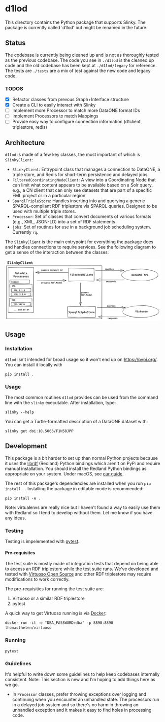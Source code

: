 # d1lod

This directory contains the Python package that supports Slinky.
The package is currently called 'd1lod' but might be renamed in the future.

## Status

The codebase is currently being cleaned up and is not as thoroughly tested as the previous codebase.
The code you see in `./d1lod` is the cleaned up code and the old codebase has
been kept at `./d1lod/legacy` for reference.
The tests are `./tests` are a mix of test against the new code and legacy code.

### TODOS

- [x] Refactor classes from prevous Graph+Interface structure
- [x] Create a CLI to easily interact with Slinky
- [ ] Implement more Processor to match more DataONE format IDs
- [ ] Implement Processors to match Mappings
- [ ] Provide easy way to configure connection information (d1client, triplestore, redis)

## Architecture

`d1lod` is made of a few key classes, the most important of which is `SlinkyClient`:

- `SlinkyClient`: Entrypoint class that manages a connection to DataONE, a triple store, and Redis for short-term persistence and delayed jobs
- `FilteredCoordinatingNodeClient`: A view into a Coordinating Node that can limit what content appears to be available based on a Solr query. e.g., a CN client that can only see datasets that are part of a specific EML project or in a particular region
- `SparqlTripleStore`: Handles inserting into and querying a generic SPARQL-compliant RDF triplestore via SPARQL queries. Designed to be used with multiple triple stores.
- `Processor`: Set of classes that convert documents of various formats (e.g., XML, JSON-LD) into a set of RDF statements
- `jobs`: Set of routines for use in a background job scheduling system. Currently `rq`.

The `SlinkyClient` is the main entrypoint for everything the package does and handles connections to require services.
See the following diagram to get a sense of the interaction between the classes:

![slinky package architecture](./docs/slinky-client-architecture.png)

## Usage

### Installation

`d1lod` isn't intended for broad usage so it won't end up on https://pypi.org/.
You can install it locally with

```
pip install .
```

### Usage

The most common routines `d1lod` provides can be used from the command line with the `slinky` executable.
After installation, type:

```
slinky --help
```

You can get a Turtle-formatted description of a DataONE dataset with:

```
slinky get doi:10.5063/F1N58JPP
```

## Development

This package is a bit harder to set up than normal Python projects because it uses the [librdf](https://librdf.org/bindings/) (Redland) Python bindings which aren't on PyPi and require manual installation.
You should install the Redland Python bindings as appropriate on your system.
Under macOS, see [our guide](./docs/install-redlands-bindings.md).

The rest of this package's dependencies are installed when you run `pip install .`.
Installing the package in editable mode is recommended:

```
pip install -e .
```

Note: virtualenvs are really nice but I haven't found a way to easily use them with Redland so I tend to develop without them.
Let me know if you have any ideas.

### Testing

Testing is impelemented with [pytest](https://pytest.org).

#### Pre-requisites

The test suite is mostly made of integration tests that depend on being able to access an RDF triplestore while the test suite runs.
We've developed and tested with [Virtuoso Open Source](http://vos.openlinksw.com/owiki/wiki/VOS) and other RDF triplestore may require modifications to work correctly.

The pre-requisities for running the test suite are:

1. Virtuoso or a similar RDF triplestore
2. pytest

A quick way to get Virtuoso running is via [Docker](https://www.docker.com):

```
docker run -it -e "DBA_PASSWORD=dba" -p 8890:8890 thomasthelen/virtuoso
```

### Running

```
pytest
```

### Guidelines

It's helpful to write down some guidelines to help keep codebases internally consistent.
Note: This section is new and I'm hoping to add things here as we go.

- In `Processor` classes, prefer throwing exceptions over logging and continuing when you encounter an unhandled state. The processors run in a delayed job system and so there's no harm in throwing an unhandled exception and it makes it easy to find holes in processing code.
